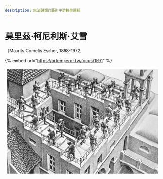 ```yaml
---
description: 無法歸類的藝術中的數學邏輯
---
```


# 莫里茲·柯尼利斯·艾雪

（Maurits Cornelis Escher, 1898-1972）

{% embed url="https://artemperor.tw/focus/1591" %}

![](.gitbook/assets/image%20%2818%29.png)

